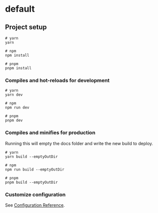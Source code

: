 # default

## Project setup

```
# yarn
yarn

# npm
npm install

# pnpm
pnpm install
```

### Compiles and hot-reloads for development

```
# yarn
yarn dev

# npm
npm run dev

# pnpm
pnpm dev
```

### Compiles and minifies for production

Running this will empty the docs folder and write the new build to deploy.

```
# yarn
yarn build --emptyOutDir

# npm
npm run build --emptyOutDir

# pnpm
pnpm build --emptyOutDir
```

### Customize configuration

See [Configuration Reference](https://vitejs.dev/config/).
